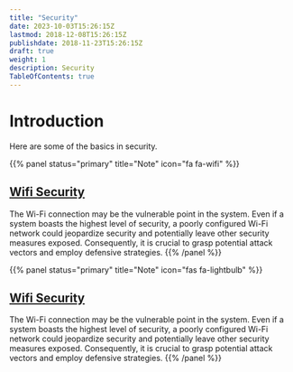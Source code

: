 ```yaml
---
title: "Security"
date: 2023-10-03T15:26:15Z
lastmod: 2018-12-08T15:26:15Z
publishdate: 2018-11-23T15:26:15Z
draft: true
weight: 1
description: Security
TableOfContents: true
---
```


# Introduction
Here are some of the basics in security.

{{% panel status="primary" title="Note" icon="fa fa-wifi" %}}
## [Wifi Security](./wifi-security-basics)
The Wi-Fi connection may be the vulnerable point in the system. Even if a system boasts the highest level of security, a poorly configured Wi-Fi network could jeopardize security and potentially leave other security measures exposed. Consequently, it is crucial to grasp potential attack vectors and employ defensive strategies.
{{% /panel %}}

{{% panel status="primary" title="Note" icon="fas fa-lightbulb" %}}
## [Wifi Security](./wifi-security-basics)
The Wi-Fi connection may be the vulnerable point in the system. Even if a system boasts the highest level of security, a poorly configured Wi-Fi network could jeopardize security and potentially leave other security measures exposed. Consequently, it is crucial to grasp potential attack vectors and employ defensive strategies.
{{% /panel %}}
